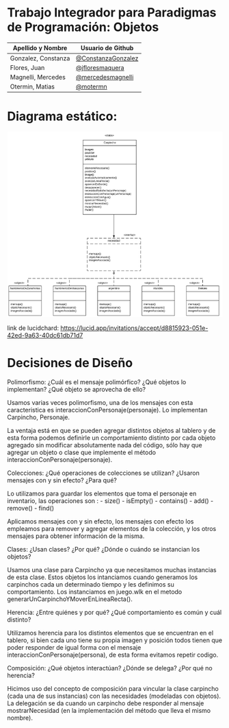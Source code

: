 # Trabajo Integrador para Paradigmas de Programación: Objetos

| Apellido y Nombre | Usuario de Github
|-------------------|------------------------------|
| Gonzalez, Constanza  | [@ConstanzaGonzalez](https://github.com/ConstanzaGonzalez)
| Flores, Juan  | [@jfloresmaquera](https://github.com/jfloresmaquera) 
| Magnelli, Mercedes  | [@mercedesmagnelli](https://github.com/mercedesmagnelli) 
| Otermin, Matias  | [@motermn](https://github.com/motermn)


# Diagrama estático:

![diagrama](diagrama.png)

link de lucidchard: https://lucid.app/invitations/accept/d8815923-051e-42ed-9a63-40dc61db71d7

# Decisiones de Diseño 

Polimorfismo: ¿Cuál es el mensaje polimórfico? ¿Qué objetos lo implementan? ¿Qué objeto se aprovecha de ello?

Usamos varias veces polimorfismo, una de los mensajes con esta caracteristica es interaccionConPersonaje(personaje). Lo implementan Carpincho, Personaje. 

La ventaja está en que se pueden agregar distintos objetos al tablero y de esta forma podemos definirle un comportamiento distinto por cada objeto agregado sin modificar absolutamente nada del código, sólo hay que agregar un objeto o clase que implemente el método interaccionConPersonaje(personaje).

Colecciones: ¿Qué operaciones de colecciones se utilizan? ¿Usaron mensajes con y sin efecto? ¿Para qué?

Lo utilizamos para guardar los elementos que toma el personaje en inventario, las operaciones son :
    - size()
    - isEmpty()
    - contains()
    - add()
    - remove()
    - find()
  
Aplicamos mensajes con y sin efecto, los mensajes con efecto los empleamos para remover y agregar elementos de la colección, y los otros mensajes para obtener información de la misma.

Clases: ¿Usan clases? ¿Por qué? ¿Dónde o cuándo se instancian los objetos?

Usamos una clase para Carpincho ya que necesitamos muchas instancias de esta clase. Estos objetos los intanciamos cuando 
generamos los carpinchos cada un determinado tiempo y les definimos su comportamiento. Los instanciamos  en juego.wlk en el metodo generarUnCarpinchoYMoverEnLineaRecta().

Herencia: ¿Entre quiénes y por qué? ¿Qué comportamiento es común y cuál distinto?

Utilizamos herencia para los distintos elementos que se encuentran en el tablero, si bien cada uno tiene su propia imagen y posición todos tienen que poder responder de igual forma con el mensaje interaccionConPersonaje(persona), de esta forma evitamos repetir codigo. 

Composición: ¿Qué objetos interactúan? ¿Dónde se delega? ¿Por qué no herencia?

Hicimos uso del concepto de composición para vincular la clase carpincho (cada una de sus instancias) con las necesidades (modeladas con objetos). La delegación se da cuando un carpincho debe responder al mensaje mostrarNecesidad (en la implementación del método que lleva el mismo nombre).


